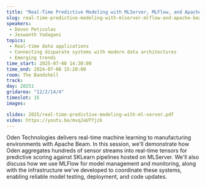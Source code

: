 ```yaml
---
title: "Real-Time Predictive Modeling with MLServer, MLFlow, and Apache Beam"
slug: real-time-predictive-modeling-with-mlserver-mlflow-and-apache-beam
speakers:
 - Devon Peticolas
 - Jeswanth Yadagani
topics:
 - Real-time data applications
 - Connecting disparate systems with modern data architectures
 - Emerging trends
time_start: 2025-07-08 14:30:00
time_end: 2024-07-08 15:20:00
room: The Bandshell
track: 
day: 20251
gridarea: "12/2/14/4"
timeslot: 15
images: 

slides: 2025/real-time-predictive-modeling-with-ml-server.pdf
video: https://youtu.be/mvqJaUTYjzk
---
```


Oden Technologies delivers real-time machine learning to manufacturing environments with Apache Beam. In this session, we'll demonstrate how Oden aggregates hundreds of sensor streams into real-time tensors for predictive scoring against SKLearn pipelines hosted on MLServer. We'll also discuss how we use MLFlow for model management and monitoring, along with the infrastructure we've developed to coordinate these systems, enabling reliable model testing, deployment, and code updates.